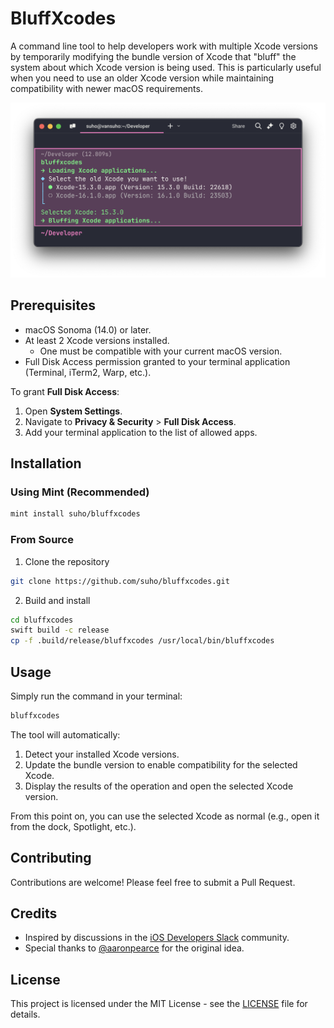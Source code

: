# BluffXcodes

A command line tool to help developers work with multiple Xcode versions by temporarily modifying the bundle version of Xcode that "bluff" the system about which Xcode version is being used. This is particularly useful when you need to use an older Xcode version while maintaining compatibility with newer macOS requirements.

<p align="center">
    <picture>
      <img alt="Warp Example" src="./Resources/warp.png">
    </picture>
</p>

## Prerequisites

- macOS Sonoma (14.0) or later.
- At least 2 Xcode versions installed.
  - One must be compatible with your current macOS version.
- Full Disk Access permission granted to your terminal application (Terminal, iTerm2, Warp, etc.).

To grant **Full Disk Access**:
1. Open **System Settings**.
2. Navigate to **Privacy & Security** > **Full Disk Access**.
3. Add your terminal application to the list of allowed apps.

## Installation

### Using Mint (Recommended)

```bash
mint install suho/bluffxcodes
```

### From Source
1. Clone the repository

```bash
git clone https://github.com/suho/bluffxcodes.git
```

2. Build and install

```bash
cd bluffxcodes
swift build -c release
cp -f .build/release/bluffxcodes /usr/local/bin/bluffxcodes
```

## Usage

Simply run the command in your terminal:

```bash
bluffxcodes
```

The tool will automatically:

1. Detect your installed Xcode versions.
2. Update the bundle version to enable compatibility for the selected Xcode.
3. Display the results of the operation and open the selected Xcode version.

From this point on, you can use the selected Xcode as normal (e.g., open it from the dock, Spotlight, etc.).

## Contributing

Contributions are welcome! Please feel free to submit a Pull Request.

## Credits
- Inspired by discussions in the [iOS Developers Slack](https://ios-developers.slack.com/) community.
- Special thanks to [@aaronpearce](https://github.com/aaronpearce) for the original idea.

## License

This project is licensed under the MIT License - see the [LICENSE](./LICENSE) file for details.
